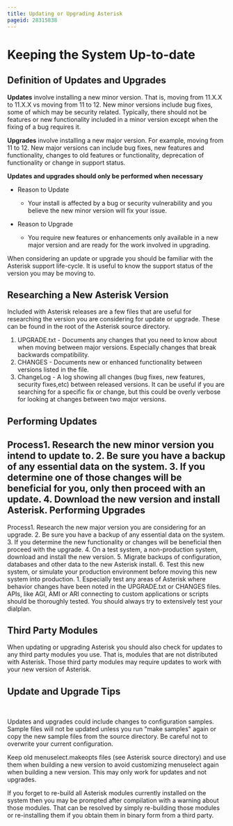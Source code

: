 ```yaml
---
title: Updating or Upgrading Asterisk
pageid: 28315838
---
```


Keeping the System Up-to-date
=============================

Definition of Updates and Upgrades
----------------------------------

**Updates** involve installing a new minor version. That is, moving from 11.X.X to 11.X.X vs moving from 11 to 12. New minor versions include bug fixes, some of which may be security related. Typically, there should not be features or new functionality included in a minor version except when the fixing of a bug requires it.

**Upgrades** involve installing a new major version. For example, moving from 11 to 12. New major versions can include bug fixes, new features and functionality, changes to old features or functionality, deprecation of functionality or change in support status.

**Updates and upgrades should only be performed when necessary**

* Reason to Update  

	+ Your install is affected by a bug or security vulnerability and you believe the new minor version will fix your issue.
* Reason to Upgrade  

	+ You require new features or enhancements only available in a new major version and are ready for the work involved in upgrading.

When considering an update or upgrade you should be familiar with the Asterisk support life-cycle. It is useful to know the support status of the version you may be moving to.

Researching a New Asterisk Version
----------------------------------

Included with Asterisk releases are a few files that are useful for researching the version you are considering for update or upgrade. These can be found in the root of the Asterisk source directory.

1. UPGRADE.txt - Documents any changes that you need to know about when moving between major versions. Especially changes that break backwards compatibility.
2. CHANGES - Documents new or enhanced functionality between versions listed in the file.
3. ChangeLog - A log showing all changes (bug fixes, new features, security fixes,etc) between released versions. It can be useful if you are searching for a specific fix or change, but this could be overly verbose for looking at changes between two major versions.

Performing Updates
------------------

Process1. Research the new minor version you intend to update to.
2. Be sure you have a backup of any essential data on the system.
3. If you determine one of those changes will be beneficial for you, only then proceed with an update.
4. Download the new version and install Asterisk.
Performing Upgrades
-------------------

Process1. Research the new major version you are considering for an upgrade.
2. Be sure you have a backup of any essential data on the system.
3. If you determine the new functionality or changes will be beneficial then proceed with the upgrade.
4. On a test system, a non-production system, download and install the new version.
5. Migrate backups of configuration, databases and other data to the new Asterisk install.
6. Test this new system, or simulate your production environment before moving this new system into production.
	1. Especially test any areas of Asterisk where behavior changes have been noted in the UPGRADE.txt or CHANGES files. APIs, like AGI, AMI or ARI connecting to custom applications or scripts should be thoroughly tested. You should always try to extensively test your dialplan.

Third Party Modules
-------------------

When updating or upgrading Asterisk you should also check for updates to any third party modules you use. That is, modules that are not distributed with Asterisk. Those third party modules may require updates to work with your new version of Asterisk.

Update and Upgrade Tips
-----------------------

 

Updates and upgrades could include changes to configuration samples.  Sample files will not be updated unless you run "make samples" again or copy the new sample files from the source directory. Be careful not to overwrite your current configuration.

Keep old menuselect.makeopts files (see Asterisk source directory) and use them when building a new version to avoid customizing menuselect again when building a new version. This may only work for updates and not upgrades.

If you forget to re-build all Asterisk modules currently installed on the system then you may be prompted after compilation with a warning about those modules. That can be resolved by simply re-building those modules or re-installing them if you obtain them in binary form from a third party.

